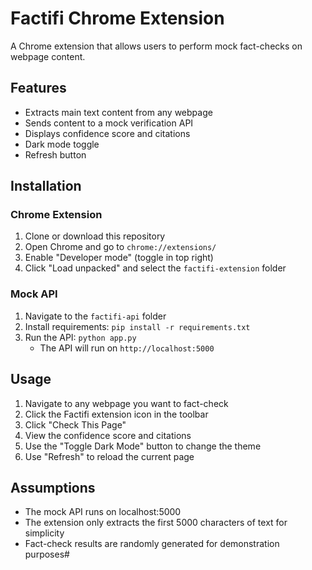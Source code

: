 # Factifi Chrome Extension

A Chrome extension that allows users to perform mock fact-checks on webpage content.

## Features

- Extracts main text content from any webpage
- Sends content to a mock verification API
- Displays confidence score and citations
- Dark mode toggle
- Refresh button

## Installation

### Chrome Extension

1. Clone or download this repository
2. Open Chrome and go to `chrome://extensions/`
3. Enable "Developer mode" (toggle in top right)
4. Click "Load unpacked" and select the `factifi-extension` folder

### Mock API

1. Navigate to the `factifi-api` folder
2. Install requirements: `pip install -r requirements.txt`
3. Run the API: `python app.py`
   - The API will run on `http://localhost:5000`

## Usage

1. Navigate to any webpage you want to fact-check
2. Click the Factifi extension icon in the toolbar
3. Click "Check This Page"
4. View the confidence score and citations
5. Use the "Toggle Dark Mode" button to change the theme
6. Use "Refresh" to reload the current page

## Assumptions

- The mock API runs on localhost:5000
- The extension only extracts the first 5000 characters of text for simplicity
- Fact-check results are randomly generated for demonstration purposes#
